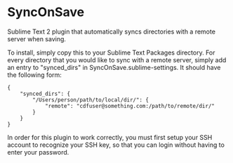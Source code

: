 # SyncOnSave
Sublime Text 2 plugin that automatically syncs directories with a remote server when saving.

To install, simply copy this to your Sublime Text Packages directory. For every directory that you would like to sync with a remote server, simply add an entry to "synced_dirs" in SyncOnSave.sublime-settings. It should have the following form:

```
{
    "synced_dirs": {
        "/Users/person/path/to/local/dir/": {
            "remote": "cdfuser@something.com:/path/to/remote/dir/"
        }
    }
}
```

In order for this plugin to work correctly, you must first setup your SSH account to recognize your SSH key, so that you can login without having to enter your password.
